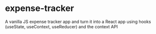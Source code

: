 # expense-tracker
A vanilla JS expense tracker app and turn it into a React app using hooks (useState, useContext, useReducer) and the context API
